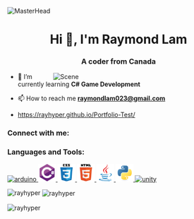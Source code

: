 ![MasterHead](https://upload.wikimedia.org/wikipedia/commons/c/c2/Northern_Lights-banner1.jpg)
<h1 align="center">Hi 👋, I'm Raymond Lam</h1>
<h3 align="center">A coder from Canada</h3>
<img align = "right" alt="Scene" width = "400" src = "https://64.media.tumblr.com/a05ac2fa22b3ddc7c6d4cdc046a09078/tumblr_pfa15wBtU31vtm42eo1_540.gif">

- 🌱 I’m currently learning **C# Game Development**

- 📫 How to reach me **raymondlam023@gmail.com**
- https://rayhyper.github.io/Portfolio-Test/

<h3 align="left">Connect with me:</h3>
<p align="left">
</p>

<h3 align="left">Languages and Tools:</h3>
<p align="left"> <a href="https://www.arduino.cc/" target="_blank" rel="noreferrer"> <img src="https://cdn.worldvectorlogo.com/logos/arduino-1.svg" alt="arduino" width="40" height="40"/> </a> <a href="https://www.w3schools.com/cs/" target="_blank" rel="noreferrer"> <img src="https://raw.githubusercontent.com/devicons/devicon/master/icons/csharp/csharp-original.svg" alt="csharp" width="40" height="40"/> </a> <a href="https://www.w3schools.com/css/" target="_blank" rel="noreferrer"> <img src="https://raw.githubusercontent.com/devicons/devicon/master/icons/css3/css3-original-wordmark.svg" alt="css3" width="40" height="40"/> </a> <a href="https://www.w3.org/html/" target="_blank" rel="noreferrer"> <img src="https://raw.githubusercontent.com/devicons/devicon/master/icons/html5/html5-original-wordmark.svg" alt="html5" width="40" height="40"/> </a> <a href="https://www.java.com" target="_blank" rel="noreferrer"> <img src="https://raw.githubusercontent.com/devicons/devicon/master/icons/java/java-original.svg" alt="java" width="40" height="40"/> </a> <a href="https://www.python.org" target="_blank" rel="noreferrer"> <img src="https://raw.githubusercontent.com/devicons/devicon/master/icons/python/python-original.svg" alt="python" width="40" height="40"/> </a> <a href="https://unity.com/" target="_blank" rel="noreferrer"> <img src="https://www.vectorlogo.zone/logos/unity3d/unity3d-icon.svg" alt="unity" width="40" height="40"/> </a> </p>

<p><img align="left" src="https://github-readme-stats.vercel.app/api/top-langs?username=rayhyper&show_icons=true&locale=en&layout=compact" alt="rayhyper" /></p>

<p>&nbsp;<img align="center" src="https://github-readme-stats.vercel.app/api?username=rayhyper&show_icons=true&locale=en" alt="rayhyper" /></p>

<p><img align="center" src="https://github-readme-streak-stats.herokuapp.com/?user=rayhyper&" alt="rayhyper" /></p>
